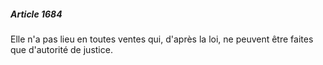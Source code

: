 ##### Article 1684

Elle n'a pas lieu en toutes ventes qui, d'après la loi, ne peuvent être faites que d'autorité de justice.

